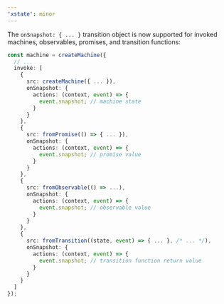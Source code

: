 ```yaml
---
'xstate': minor
---
```


The `onSnapshot: { ... }` transition object is now supported for invoked machines, observables, promises, and transition functions:

```ts
const machine = createMachine({
  // ...
  invoke: [
    {
      src: createMachine({ ... }),
      onSnapshot: {
        actions: (context, event) => {
          event.snapshot; // machine state
        }
      }
    },
    {
      src: fromPromise(() => { ... }),
      onSnapshot: {
        actions: (context, event) => {
          event.snapshot; // promise value
        }
      }
    },
    {
      src: fromObservable(() => ...),
      onSnapshot: {
        actions: (context, event) => {
          event.snapshot; // observable value
        }
      }
    },
    {
      src: fromTransition((state, event) => { ... }, /* ... */),
      onSnapshot: {
        actions: (context, event) => {
          event.snapshot; // transition function return value
        }
      }
    }
  ]
});
```
